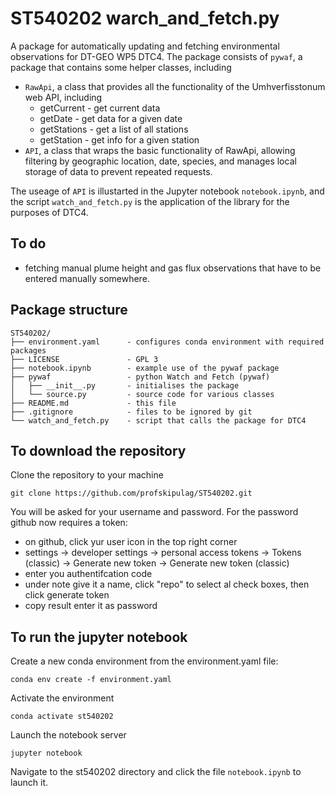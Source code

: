 # ST540202 warch_and_fetch.py
A package for automatically updating and fetching environmental observations for DT-GEO WP5 DTC4. The package consists of `pywaf`, a package that contains some helper classes, including

 * `RawApi`, a class that provides all the functionality of the Umhverfisstonum web API, including
   * getCurrent - get current data
   * getDate - get data for a given date
   * getStations - get a list of all stations
   * getStation - get info for a given station
 * `API`, a class that wraps the basic functionality of RawApi, allowing filtering by geographic location, date, species, and manages local storage of data to prevent repeated requests.


The useage of `API` is illustarted in the Jupyter notebook `notebook.ipynb`, and the script `watch_and_fetch.py` is the application of the library for the purposes of DTC4. 

## To do
 * fetching manual plume height and gas flux observations that have to be entered manually somewhere.
 
## Package structure


    ST540202/
    ├── environment.yaml      - configures conda environment with required packages
    ├── LICENSE               - GPL 3
    ├── notebook.ipynb        - example use of the pywaf package
    ├── pywaf                 - python Watch and Fetch (pywaf)
    │   ├── __init__.py       - initialises the package
    │   └── source.py         - source code for various classes
    ├── README.md             - this file
    ├── .gitignore            - files to be ignored by git
    └── watch_and_fetch.py    - script that calls the package for DTC4


## To download the repository
Clone the repository to your machine

    git clone https://github.com/profskipulag/ST540202.git

You will be asked for your username and password. For the password github now requires a token:
- on github, click yur user icon in the top right corner
- settings -> developer settings -> personal access tokens -> Tokens (classic) -> Generate new token -> Generate new token (classic) 
- enter you authentifcation code
- under note give it a name, click "repo" to select al check boxes, then click generate token
- copy result enter it as password

## To run the jupyter notebook
Create a new conda environment from the environment.yaml file:

    conda env create -f environment.yaml

Activate the environment

    conda activate st540202
    
Launch the notebook server

    jupyter notebook
    
Navigate to the st540202 directory and click the file `notebook.ipynb` to launch it.
